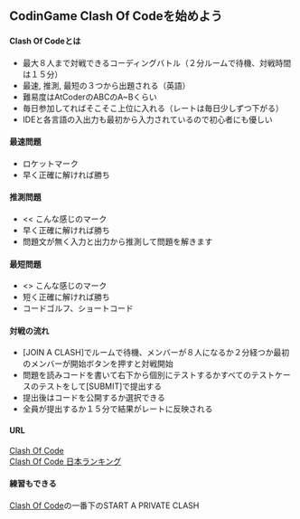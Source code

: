 ## CodinGame Clash Of Codeを始めよう

#### Clash Of Codeとは
- 最大８人まで対戦できるコーディングバトル（２分ルームで待機、対戦時間は１５分）
- 最速, 推測, 最短の３つから出題される（英語）
- 難易度はAtCoderのABCのA~Bくらい
- 毎日参加してればそこそこ上位に入れる（レートは毎日少しずつ下がる）
- IDEと各言語の入出力も最初から入力されているので初心者にも優しい

#### 最速問題
- ロケットマーク
- 早く正確に解ければ勝ち

#### 推測問題
- << こんな感じのマーク
- 早く正確に解ければ勝ち
- 問題文が無く入力と出力から推測して問題を解きます

#### 最短問題
- <> こんな感じのマーク
- 短く正確に解ければ勝ち
- コードゴルフ、ショートコード

#### 対戦の流れ
- [JOIN A CLASH]でルームで待機、メンバーが８人になるか２分経つか最初のメンバーが開始ボタンを押すと対戦開始
- 問題を読みコードを書いて右下から個別にテストするかすべてのテストケースのテストをして[SUBMIT]で提出する
- 提出後はコードを公開するか選択できる
- 全員が提出するか１５分で結果がレートに反映される

#### URL
[Clash Of Code](https://www.codingame.com/multiplayer/clashofcode)  
[Clash Of Code 日本ランキング](https://www.codingame.com/leaderboards/clash/country/jp)  

#### 練習もできる
[Clash Of Code](https://www.codingame.com/multiplayer/clashofcode)の一番下のSTART A PRIVATE CLASH  
